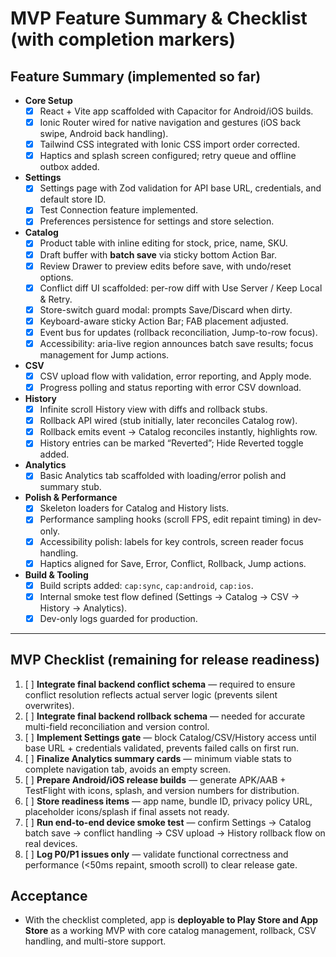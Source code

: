 # MVP Feature Summary & Checklist (with completion markers)

## Feature Summary (implemented so far)
- **Core Setup**
  - [x] React + Vite app scaffolded with Capacitor for Android/iOS builds.
  - [x] Ionic Router wired for native navigation and gestures (iOS back swipe, Android back handling).
  - [x] Tailwind CSS integrated with Ionic CSS import order corrected.
  - [x] Haptics and splash screen configured; retry queue and offline outbox added.

- **Settings**
  - [x] Settings page with Zod validation for API base URL, credentials, and default store ID.
  - [x] Test Connection feature implemented.
  - [x] Preferences persistence for settings and store selection.

- **Catalog**
  - [x] Product table with inline editing for stock, price, name, SKU.
  - [x] Draft buffer with **batch save** via sticky bottom Action Bar.
  - [x] Review Drawer to preview edits before save, with undo/reset options.
  - [x] Conflict diff UI scaffolded: per-row diff with Use Server / Keep Local & Retry.
  - [x] Store-switch guard modal: prompts Save/Discard when dirty.
  - [x] Keyboard-aware sticky Action Bar; FAB placement adjusted.
  - [x] Event bus for updates (rollback reconciliation, Jump-to-row focus).
  - [x] Accessibility: aria-live region announces batch save results; focus management for Jump actions.

- **CSV**
  - [x] CSV upload flow with validation, error reporting, and Apply mode.
  - [x] Progress polling and status reporting with error CSV download.

- **History**
  - [x] Infinite scroll History view with diffs and rollback stubs.
  - [x] Rollback API wired (stub initially, later reconciles Catalog row).
  - [x] Rollback emits event → Catalog reconciles instantly, highlights row.
  - [x] History entries can be marked “Reverted”; Hide Reverted toggle added.

- **Analytics**
  - [x] Basic Analytics tab scaffolded with loading/error polish and summary stub.

- **Polish & Performance**
  - [x] Skeleton loaders for Catalog and History lists.
  - [x] Performance sampling hooks (scroll FPS, edit repaint timing) in dev-only.
  - [x] Accessibility polish: labels for key controls, screen reader focus handling.
  - [x] Haptics aligned for Save, Error, Conflict, Rollback, Jump actions.

- **Build & Tooling**
  - [x] Build scripts added: `cap:sync`, `cap:android`, `cap:ios`.
  - [x] Internal smoke test flow defined (Settings → Catalog → CSV → History → Analytics).
  - [x] Dev-only logs guarded for production.

---

## MVP Checklist (remaining for release readiness)
1. [ ] **Integrate final backend conflict schema** — required to ensure conflict resolution reflects actual server logic (prevents silent overwrites).  
2. [ ] **Integrate final backend rollback schema** — needed for accurate multi-field reconciliation and version control.  
3. [ ] **Implement Settings gate** — block Catalog/CSV/History access until base URL + credentials validated, prevents failed calls on first run.  
4. [ ] **Finalize Analytics summary cards** — minimum viable stats to complete navigation tab, avoids an empty screen.  
5. [ ] **Prepare Android/iOS release builds** — generate APK/AAB + TestFlight with icons, splash, and version numbers for distribution.  
6. [ ] **Store readiness items** — app name, bundle ID, privacy policy URL, placeholder icons/splash if final assets not ready.  
7. [ ] **Run end-to-end device smoke test** — confirm Settings → Catalog batch save → conflict handling → CSV upload → History rollback flow on real devices.  
8. [ ] **Log P0/P1 issues only** — validate functional correctness and performance (<50ms repaint, smooth scroll) to clear release gate.  

## Acceptance
- With the checklist completed, app is **deployable to Play Store and App Store** as a working MVP with core catalog management, rollback, CSV handling, and multi-store support.